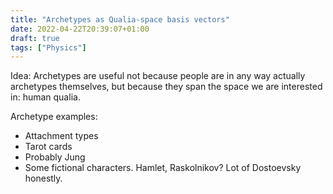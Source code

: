 ```yaml
---
title: "Archetypes as Qualia-space basis vectors"
date: 2022-04-22T20:39:07+01:00
draft: true
tags: ["Physics"]
---
```


Idea: Archetypes are useful not because people are in any way actually archetypes themselves, but because they span the space we are interested in: human qualia.

Archetype examples:
* Attachment types
* Tarot cards
* Probably Jung
* Some fictional characters. Hamlet, Raskolnikov? Lot of Dostoevsky honestly.
